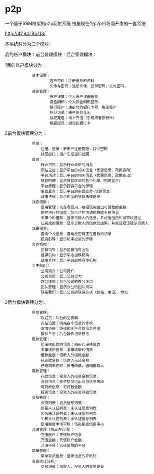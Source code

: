 # p2p
一个基于SSM框架的p2p网贷系统
根据现在的p2p市场而开发的一套系统

http://47.94.195.113/

本系统共分为三个模块:

我的账户模块：前台管理模块：后台管理模块：

1我的账户模块分为：

				基本设置：
						客户资料：注册信息的资料
						头像与密码：注册头像，登录密码，支付密码，								
				资金管理：
						账户详情：个人账户详细信息
						资金明细：个人资金明细显示
						银行账户：注册时的银行卡号，绑定账户
						积分记录：账户信息显示
						我要充值：线上充值（手机或者银行卡）
						我要提现：提现到银行卡
2前台模块管理分为：

				登录：
					注册、登录：新用户注册管理，找回密码
					找回密码：用户忘记密码找回
				首页：
					行业资讯：显示行业最新的消息
					网站公告：显示平台的相关信息（优惠信息，政策变动）
					平台活动：显示平台的相关信息（优惠信息，政策变动）
					贷款明细：显示贷款区间的各个利率（列表显示）
					平台原理：显示投资平台的原理
					主营业务：显示平台的主营业务-贷款信息
					政策法规：显示相关的贷款法律信息
				我要借款：
					信用管理：先查看信用，根据信用给出可贷款的金额
					正在进行的借款：显示正在申请的贷款金额信息
					复审中的借款：显示贷款人的信息，并根据信用判断审核通过
					已完成的借款：显示贷款人的借款的结果，并发送短信提示贷款人
				我要投资;
					查询个人信息：查询是否有正在借款的记录
					投资引导：显示新手投资的步骤
				合作机构：
					监督指导：显示监督指导团队
					担保机构：显示平态担保机构
					战略合作：显示平台战略合作机构
				关于我们：
					公司简介：公司简介
					公司资质：显示公司实力
					办公环境：显示公司的办公环境
					团队管理：显示办公的团队风采
					联系我们：显示公司的联系方式（邮箱，电话），地址
3后台模块管理分为：

				信息管理;
					欢迎页：后台的主页面
					网站设置：网站各个信息的修改
					友情链接：链接相关平台的信息咨询
					操作日志：后台操作记录日志
				借款管理：
					初审核借款的信息：初审代审核借款
					复审核的信息：复审核审代借款
					借款金额：借款人的借款金额
					已还款金额：借款人已还金额
					已逾期未还款：信用降低，通知借款人
				存款管理：
					存款信息：投资人的投资金额信息
					会员信息：投资额度给出会员信息等级
					可贷款信息：可贷款金额
					投资信息：投资人的投资详细信息
				会员管理：
					会员列表：会员信息列表
					邮箱未认证列表：未认证信息列表
					实名未认证列表：未认证信息列表
					手机未认证列表：未认证信息列表
					信用额度申请审核：信用额度信用审核
				充值管理（第三方充值）：
					充值账户：充值账户信息
					充值金额：充值账户金额
					充值平台：充值信息的平台
				菜单管理：
					菜单导航信息：显示信息的导航栏
				资金统计分析：
					交易记录：借款人，投资人的交易记录






